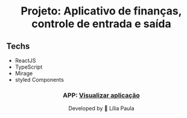 
<h1 align="center"> Projeto: Aplicativo de finanças, controle de entrada e saída</h1>

<!-- <h2 align="center"></h2>

<h3 align="center">
  
</h3> -->

## Techs

- ReactJS
- TypeScript
- Mirage
- styled Components

<h3 align="center">
    APP: <a href="#" target="_blank">Visualizar aplicação<a>
</h3>

<p align="center"> Developed by 🍄 Lília Paula </p>
